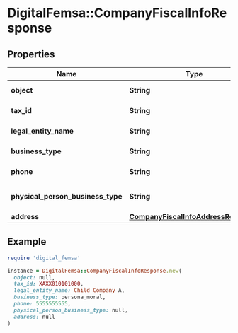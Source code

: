# DigitalFemsa::CompanyFiscalInfoResponse

## Properties

| Name | Type | Description | Notes |
| ---- | ---- | ----------- | ----- |
| **object** | **String** | The resource&#39;s type | [optional] |
| **tax_id** | **String** | Tax ID of the company | [optional] |
| **legal_entity_name** | **String** | Legal name of the company | [optional] |
| **business_type** | **String** | Business type of the company | [optional] |
| **phone** | **String** | Phone number of the company | [optional] |
| **physical_person_business_type** | **String** | Business type if &#39;persona_fisica&#39; | [optional] |
| **address** | [**CompanyFiscalInfoAddressResponse**](CompanyFiscalInfoAddressResponse.md) |  | [optional] |

## Example

```ruby
require 'digital_femsa'

instance = DigitalFemsa::CompanyFiscalInfoResponse.new(
  object: null,
  tax_id: XAXX010101000,
  legal_entity_name: Child Company A,
  business_type: persona_moral,
  phone: 5555555555,
  physical_person_business_type: null,
  address: null
)
```

